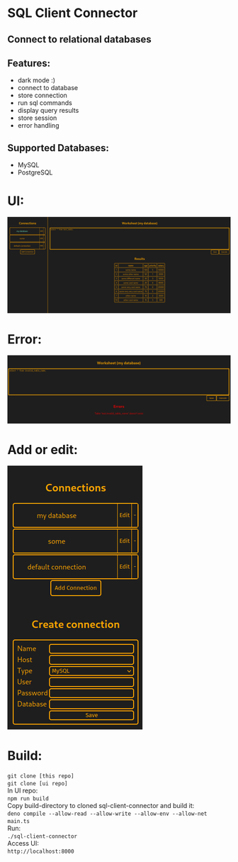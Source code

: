 # SQL Client Connector

## Connect to relational databases

## Features:
- dark mode :)
- connect to database
- store connection
- run sql commands
- display query results
- store session
- error handling

## Supported Databases:
- MySQL
- PostgreSQL


# UI:
![ui](./preview/ui.png "user interface")

# Error:
![error](./preview/error.png "example error")

# Add or edit:
![edit](./preview/add.png "add or edit connection")

# Build:
`git clone [this repo]`<br>
`git clone [ui repo]`<br>
In UI repo:<br>
`npm run build`<br>
Copy build-directory to cloned sql-client-connector and build it:<br>
`deno compile --allow-read --allow-write --allow-env --allow-net main.ts`<br>
Run:<br>
`./sql-client-connector`<br>
Access UI: <br>
`http://localhost:8000`